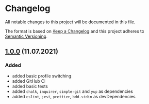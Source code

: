 # Changelog

All notable changes to this project will be documented in this file.

The format is based on [Keep a Changelog](http://keepachangelog.com/en/1.0.0/)
and this project adheres to [Semantic Versioning](http://semver.org/spec/v2.0.0.html).

## [1.0.0] (11.07.2021)

### Added

- added basic profile switching
- added GitHub CI
- added basic tests
- added `chalk`, `inquirer`, `simple-git` and `yup` as dependencies
- added `eslint`, `jest`, `prettier`, `bdd-stdin` as devDependencies

[develop]: https://github.com/LetsMelon/Gitchain/compare/main...develop

[1.0.0]: https://github.com/LetsMelon/Gitchain/compare/0c03b478c1fb3f5f2dbc4e739714dfc80fbd5962...1.0.0